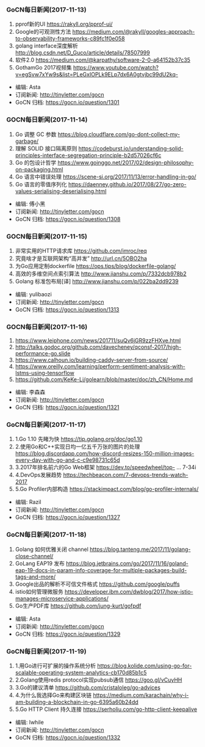 ### GoCN每日新闻(2017-11-13)

1. pprof新的UI https://rakyll.org/pprof-ui/
2. Google的可观测性方法 https://medium.com/@rakyll/googles-approach-to-observability-frameworks-c89fc1f0e058
3. golang interface深度解析 http://blog.csdn.net/D_Guco/article/details/78507999
4. 软件2.0 https://medium.com/@karpathy/software-2-0-a64152b37c35
5. GothamGo 2017视频集 https://www.youtube.com/watch?v=egSvw7xYw9s&list=PLeGxIOPLk9ELp7dx6A0gtvjbc99dU2kq-

* 编辑: Asta
* 订阅新闻: http://tinyletter.com/gocn
* GoCN 归档: https://gocn.io/question/1301

### GOCN每日新闻(2017-11-14)

1. Go 调整 GC 参数 https://blog.cloudflare.com/go-dont-collect-my-garbage/
2. 理解 SOLID 接口隔离原则 https://codeburst.io/understanding-solid-principles-interface-segregation-principle-b2d57026cf6c
3. Go 的包设计哲学 https://www.goinggo.net/2017/02/design-philosophy-on-packaging.html
4. Go 语言中错误处理 https://scene-si.org/2017/11/13/error-handling-in-go/
5. Go 语言的零值序列化 https://daenney.github.io/2017/08/27/go-zero-values-serialising-deserialising.html

* 编辑: 傅小黑
* 订阅新闻: http://tinyletter.com/gocn
* GoCN 归档: https://gocn.io/question/1308

### GOCN每日新闻(2017-11-15)

1. 非常实用的HTTP请求库 https://github.com/imroc/req
2. 究竟啥才是互联网架构“高并发” http://url.cn/5OBO2ha
3. 为Go应用定制dockerfile https://ops.tips/blog/dockerfile-golang/
4. 高效的多维空间点索引算法 http://www.jianshu.com/p/7332dcb978b2
5. Golang 标准包布局[译] http://www.jianshu.com/p/022ba2dd9239

* 编辑: yulibaozi
* 订阅新闻: http://tinyletter.com/gocn
* GoCN 归档: https://gocn.io/question/1313

### GOCN每日新闻(2017-11-16)

1.  https://www.leiphone.com/news/201711/suQv6jGR9zzFHXve.html
2.  http://talks.godoc.org/github.com/davecheney/qconsf-2017/high-performance-go.slide
3.  https://www.calhoun.io/building-caddy-server-from-source/
4.  https://www.oreilly.com/learning/perform-sentiment-analysis-with-lstms-using-tensorflow
5.  https://github.com/KeKe-Li/golearn/blob/master/doc/zh_CN/Home.md

* 编辑: 李森森
* 订阅新闻: http://tinyletter.com/gocn
* GoCN 归档: https://gocn.io/question/1321

### GoCN每日新闻(2017-11-17)

1. 1.Go 1.10 先睹为快 https://tip.golang.org/doc/go1.10
2. 2.使用Go和C++实现日均一亿五千万张的图片的处理 https://blog.discordapp.com/how-discord-resizes-150-million-images-every-day-with-go-and-c-c9e98731c65d
3. 3.2017年排名前六的Go Web框架 https://dev.to/speedwheel/top- ... 7-34i
4. 4.DevOps发展趋势 https://techbeacon.com/7-devops-trends-watch-2017
5. 5.Go Profiler内部构造 https://stackimpact.com/blog/go-profiler-internals/

* 编辑: Razil
* 订阅新闻: http://tinyletter.com/gocn
* GoCN 归档: https://gocn.io/question/1327

### GoCN每日新闻(2017-11-18)

1. Golang 如何优雅关闭 channel https://blog.tanteng.me/2017/11/golang-close-channel/
2. GoLang EAP19 发布 https://blog.jetbrains.com/go/2017/11/16/goland-eap-19-docs-in-param-info-coverage-for-multiple-packages-build-tags-and-more/
3. Google出品的解析不可信文件格式 https://github.com/google/puffs
4. istio如何管理微服务 https://developer.ibm.com/dwblog/2017/how-istio-manages-microservice-applications/
5. Go生产PDF库 https://github.com/jung-kurt/gofpdf

* 编辑: Asta
* 订阅新闻: http://tinyletter.com/gocn
* GoCN 归档: https://gocn.io/question/1329

### GoCN每日新闻(2017-11-19)

1. 1.用Go进行可扩展的操作系统分析 https://blog.kolide.com/using-go-for-scalable-operating-system-analytics-cb170d85b1c5
2. 2.Golang使用redis protocol实现pubsub通信 https://goo.gl/vCuyHH
3. 3.Go的建议清单 https://github.com/cristaloleg/go-advices
4. 4.为什么我选择Go来构建区块链 https://medium.com/karachain/why-i-am-building-a-blockchain-in-go-6395a60b24dd
5. 5.Go HTTP Client 持久连接 https://serholiu.com/go-http-client-keepalive

* 编辑: lwhile
* 订阅新闻: http://tinyletter.com/gocn
* GoCN 归档: https://gocn.io/question/1332
